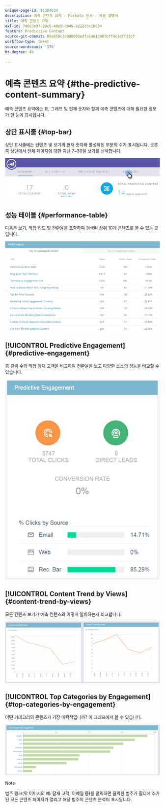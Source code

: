 ```yaml
---
unique-page-id: 11384634
description: 예측 콘텐츠 요약 - Marketo 문서 - 제품 설명서
title: 예측 콘텐츠 요약
exl-id: 74663e07-39c6-40e5-bb49-e222c3c16034
feature: Predictive Content
source-git-commit: 09a656c3a0d0002edfa1a61b987bff4c1dff33cf
workflow-type: tm+mt
source-wordcount: '176'
ht-degree: 4%

---
```


# 예측 콘텐츠 요약 {#the-predictive-content-summary}

예측 콘텐츠 요약에는 표, 그래프 및 현재 숫자와 함께 예측 콘텐츠에 대해 필요한 정보가 한 눈에 표시됩니다.

## 상단 표시줄 {#top-bar}

상단 표시줄에는 컨텐츠 및 보기의 현재 숫자와 활성화된 부분의 수가 표시됩니다. 오른쪽 상단에서 전체 페이지에 대한 지난 7~30일 보기를 선택합니다.

![](assets/image2017-10-17-14-3a10-3a22.png)

## 성능 테이블 {#performance-table}

다음은 보기, 직접 리드 및 전환율을 포함하여 검색된 상위 10개 콘텐츠를 볼 수 있는 곳입니다.

![](assets/image2017-10-3-10-3a4-3a40.png)

## [!UICONTROL Predictive Engagement] {#predictive-engagement}

총 클릭 수와 직접 잠재 고객을 비교하여 전환율을 보고 다양한 소스의 성능을 비교할 수 있습니다.

![](assets/predictive-engagement-actual.png)

## [!UICONTROL Content Trend by Views]  {#content-trend-by-views}

모든 컨텐츠 보기가 예측 컨텐츠와 어떻게 일치하는지 비교합니다.

![](assets/4.png)

## [!UICONTROL Top Categories by Engagement] {#top-categories-by-engagement}

어떤 카테고리의 콘텐츠가 가장 매력적입니까? 이 그래프에서 볼 수 있습니다.

![](assets/5.png)

>[!NOTE]
>
>범주 링크(위 이미지의 예: 잠재 고객, 이메일 등)를 클릭하면 클릭한 범주가 필터에 추가된 모든 콘텐츠 페이지가 열리고 해당 범주의 콘텐츠 분석이 표시됩니다.
